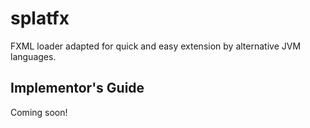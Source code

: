 splatfx
=======

FXML loader adapted for quick and easy extension by alternative JVM languages.

Implementor's Guide
-------------------

Coming soon!
